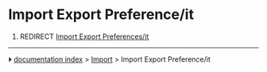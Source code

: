 # Import Export Preference/it
1.  REDIRECT [Import Export Preferences/it](Import_Export_Preferences/it.md)



---
⏵ [documentation index](../README.md) > [Import](Import_Workbench.md) > Import Export Preference/it

